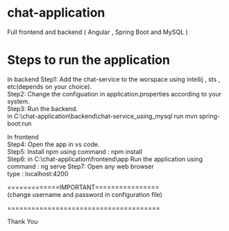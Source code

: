# chat-application
Full frontend and backend ( Angular , Spring Boot and MySQL )

Steps to run the application
=============================
In backend
Step1: Add the chat-service to the worspace using intellij , sts , etc(depends on your choice).   
Step2: Change the configuation in application.properties according to your system.             
Step3: Run the backend.  
in C:\chat-application\backend\chat-service_using_mysql
run mvn spring-boot:run                                                       
                                                                              
In frontend                                                                    
Step4: Open the app in vs code.                                                        
Step5: Install npm using command : npm install                                                                                 
Step6: in C:\chat-application\frontend\app  Run the application using command : ng serve
Step7: Open any web browser                                                                                                                                       
   type : localhost:4200

=============IMPORTANT================                                                                           
(change username and password in configuration file)                                                                                     

======================================
   
                                                                                             
Thank You
